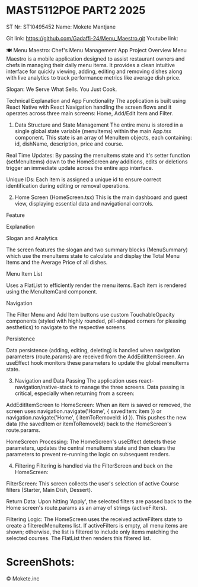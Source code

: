 # MAST5112POE PART2 2025
ST Nr: ST10495452
Name: Mokete Mantjane

Git link: https://github.com/Gadaffi-24/Menu_Maestro.git
Youtube link:

🍽️ Menu Maestro: Chef's Menu Management App
Project Overview
Menu Maestro is a mobile application designed to assist restaurant owners and chefs in managing their daily menu items. It provides a clean intuitive interface for quickly viewing, adding, editing and removing dishes along with live analytics to track performance metrics like average dish price.

Slogan: We Serve What Sells. You Just Cook.

Technical Explanation and App Functionality
The application is built using React Native with React Navigation handling the screen flows and it operates across three main screens: Home, Add/Edit Item and Filter.

1. Data Structure and State Management
The entire menu is stored in a single global state variable (menuItems) within the main App.tsx component. This state is an array of MenuItem objects, each containing: id, dishName, description, price and course.

Real Time Updates: By passing the menuItems state and it's setter function (setMenuItems) down to the HomeScreen any additions, edits or deletions trigger an immediate update across the entire app interface.

Unique IDs: Each item is assigned a unique id to ensure correct identification during editing or removal operations.

2. Home Screen (HomeScreen.tsx)
This is the main dashboard and guest view, displaying essential data and navigational controls.

Feature

Explanation

Slogan and Analytics

The screen features the slogan and two summary blocks (MenuSummary) which use the menuItems state to calculate and display the Total Menu Items and the Average Price of all dishes.

Menu Item List

Uses a FlatList to efficiently render the menu items. Each item is rendered using the MenuItemCard component.

Navigation

The Filter Menu and Add Item buttons use custom TouchableOpacity components (styled with highly rounded, pill-shaped corners for pleasing aesthetics) to navigate to the respective screens.

Persistence

Data persistence (adding, editing, deleting) is handled when navigation parameters (route.params) are received from the AddEditItemScreen. An useEffect hook monitors these parameters to update the global menuItems state.

3. Navigation and Data Passing
The application uses react-navigation/native-stack to manage the three screens. Data passing is critical, especially when returning from a screen:

AddEditItemScreen to HomeScreen: When an item is saved or removed, the screen uses navigation.navigate('Home', { savedItem: item }) or navigation.navigate('Home', { itemToRemoveId: id }). This pushes the new data (the savedItem or itemToRemoveId) back to the HomeScreen's route.params.

HomeScreen Processing: The HomeScreen's useEffect detects these parameters, updates the central menuItems state and then clears the parameters to prevent re-running the logic on subsequent renders.

4. Filtering
Filtering is handled via the FilterScreen and back on the HomeScreen:

FilterScreen: This screen collects the user's selection of active Course filters (Starter, Main Dish, Dessert).

Return Data: Upon hitting 'Apply', the selected filters are passed back to the Home screen's route.params as an array of strings (activeFilters).

Filtering Logic: The HomeScreen uses the received activeFilters state to create a filteredMenuItems list. If activeFilters is empty, all menu items are shown; otherwise, the list is filtered to include only items matching the selected courses. The FlatList then renders this filtered list.

# ScreenShots:


:copyright: Mokete.inc 
